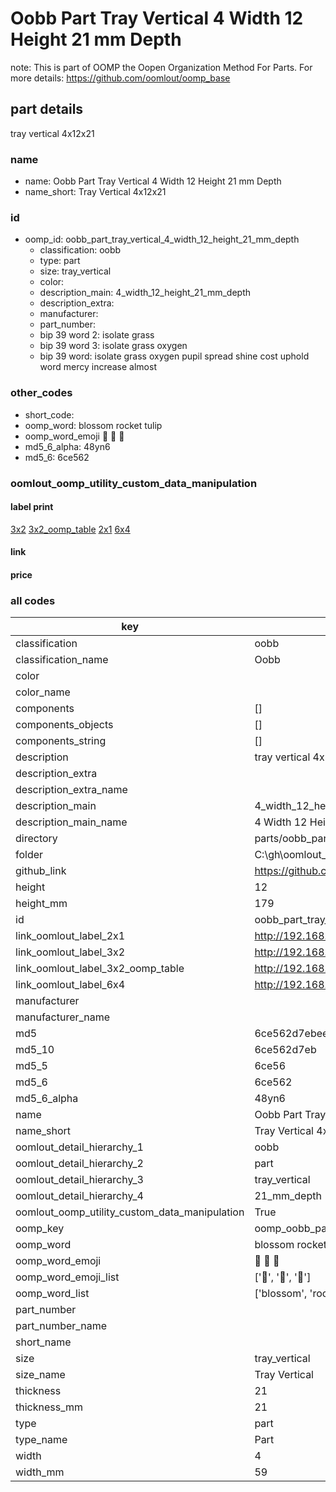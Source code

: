 # Oobb Part Tray Vertical 4 Width 12 Height 21 mm Depth  

note: This is part of OOMP the Oopen Organization Method For Parts. For more details: https://github.com/oomlout/oomp_base

##  part details
  



tray vertical 4x12x21



### name
* name: Oobb Part Tray Vertical 4 Width 12 Height 21 mm Depth
* name_short: Tray Vertical 4x12x21 
### id
* oomp_id: oobb_part_tray_vertical_4_width_12_height_21_mm_depth
  * classification: oobb
  * type: part
  * size: tray_vertical
  * color: 
  * description_main: 4_width_12_height_21_mm_depth
  * description_extra: 
  * manufacturer: 
  * part_number: 
  * bip 39 word 2: isolate grass
  * bip 39 word 3: isolate grass oxygen
  * bip 39 word: isolate grass oxygen pupil spread shine cost uphold word mercy increase almost

### other_codes
* short_code: 
* oomp_word: blossom rocket tulip
* oomp_word_emoji :blossom: :rocket: :tulip:
* md5_6_alpha: 48yn6
* md5_6: 6ce562






### oomlout_oomp_utility_custom_data_manipulation
#### label print
[3x2](http://192.168.1.245:1112/?label=oomp%2048yn6)
[3x2_oomp_table](http://192.168.1.108:1112/?label=oomp%2048yn6)
[2x1](http://192.168.1.242:1112/?label=oomp%2048yn6)
[6x4](http://192.168.1.55:1112/?label=oomp%2048yn6)    

#### link

                              

#### price







### all codes 
| key | value |  
| --- | --- |  
| classification | oobb |  
| classification_name | Oobb |  
| color |  |  
| color_name |  |  
| components | [] |  
| components_objects | [] |  
| components_string | [] |  
| description | tray vertical 4x12x21 |  
| description_extra |  |  
| description_extra_name |  |  
| description_main | 4_width_12_height_21_mm_depth |  
| description_main_name | 4 Width 12 Height 21 mm Depth |  
| directory | parts/oobb_part_tray_vertical_4_width_12_height_21_mm_depth |  
| folder | C:\gh\oomlout_oobb_version_4_generated_parts\parts\oobb_part_tray_vertical_4_width_12_height_21_mm_depth |  
| github_link | https://github.com/oomlout/oomlout_oomp_part_src/tree/main/parts/oobb_part_tray_vertical_4_width_12_height_21_mm_depth |  
| height | 12 |  
| height_mm | 179 |  
| id | oobb_part_tray_vertical_4_width_12_height_21_mm_depth |  
| link_oomlout_label_2x1 | http://192.168.1.242:1112/?label=oomp%2048yn6 |  
| link_oomlout_label_3x2 | http://192.168.1.245:1112/?label=oomp%2048yn6 |  
| link_oomlout_label_3x2_oomp_table | http://192.168.1.108:1112/?label=oomp%2048yn6 |  
| link_oomlout_label_6x4 | http://192.168.1.55:1112/?label=oomp%2048yn6 |  
| manufacturer |  |  
| manufacturer_name |  |  
| md5 | 6ce562d7ebeec61717e98adf3c997bb4 |  
| md5_10 | 6ce562d7eb |  
| md5_5 | 6ce56 |  
| md5_6 | 6ce562 |  
| md5_6_alpha | 48yn6 |  
| name | Oobb Part Tray Vertical 4 Width 12 Height 21 mm Depth |  
| name_short | Tray Vertical 4x12x21  |  
| oomlout_detail_hierarchy_1 | oobb |  
| oomlout_detail_hierarchy_2 | part |  
| oomlout_detail_hierarchy_3 | tray_vertical |  
| oomlout_detail_hierarchy_4 | 21_mm_depth |  
| oomlout_oomp_utility_custom_data_manipulation | True |  
| oomp_key | oomp_oobb_part_tray_vertical_4_width_12_height_21_mm_depth |  
| oomp_word | blossom rocket tulip |  
| oomp_word_emoji | :blossom: :rocket: :tulip: |  
| oomp_word_emoji_list | [':blossom:', ':rocket:', ':tulip:'] |  
| oomp_word_list | ['blossom', 'rocket', 'tulip'] |  
| part_number |  |  
| part_number_name |  |  
| short_name |  |  
| size | tray_vertical |  
| size_name | Tray Vertical |  
| thickness | 21 |  
| thickness_mm | 21 |  
| type | part |  
| type_name | Part |  
| width | 4 |  
| width_mm | 59 |  
